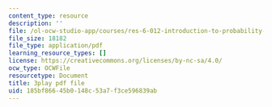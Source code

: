 ```yaml
---
content_type: resource
description: ''
file: /ol-ocw-studio-app/courses/res-6-012-introduction-to-probability-spring-2018/185bf86645b0148c53a7f3ce596839ab_aYg2je06Cpg.pdf
file_size: 18182
file_type: application/pdf
learning_resource_types: []
license: https://creativecommons.org/licenses/by-nc-sa/4.0/
ocw_type: OCWFile
resourcetype: Document
title: 3play pdf file
uid: 185bf866-45b0-148c-53a7-f3ce596839ab
---
```

